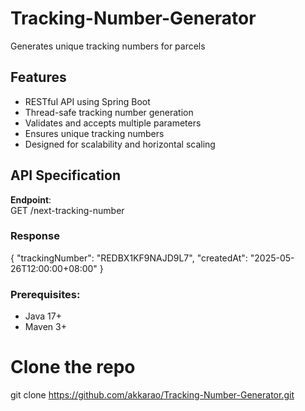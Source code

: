 # Tracking-Number-Generator
Generates unique tracking numbers for parcels

## Features

- RESTful API using Spring Boot
- Thread-safe tracking number generation
- Validates and accepts multiple parameters
- Ensures unique tracking numbers
- Designed for scalability and horizontal scaling

## API Specification

**Endpoint**:  
GET /next-tracking-number

### Response
{
  "trackingNumber": "REDBX1KF9NAJD9L7",
  "createdAt": "2025-05-26T12:00:00+08:00"
}

### Prerequisites:
- Java 17+
- Maven 3+

# Clone the repo
git clone https://github.com/akkarao/Tracking-Number-Generator.git

